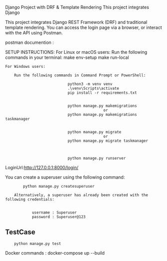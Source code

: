 Django Project with DRF & Template Rendering
This project integrates Django

This project integrates Django REST Framework (DRF) and traditional template rendering. You can access the login page via a browser, or interact with the API using Postman.


postman documention :

SETUP INSTRUCTIONS:
    For Linux or macOS users:
                Run the following commands in your terminal:
                                make env-setup
                                make run-local

    For Windows users:

        Run the following commands in Command Prompt or PowerShell:

                                python3 -m venv venv
                                .\venv\Scripts\activate
                                pip install -r requirements.txt


                                python manage.py makemigrations
                                                or 
                                python manage.py makemigrations taskmanager


                                python manage.py migrate
                                                or 
                                python manage.py migrate taskmanager



                                python manage.py runserver

LoginUrl:http://127.0.0.1:8000/login/



You can create a superuser using the following command:         

            python manage.py createsuperuser
    
        Alternatively, a superuser has already been created with the following credentials:


                username : Superuser
                password : Superuser@123

## TestCase
        python manage.py test
        
Docker commands :  docker-compose up --build
